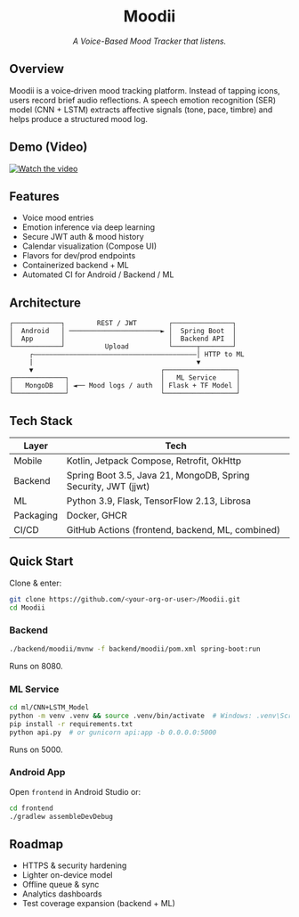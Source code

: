 <div align="center">

# Moodii
<em>A Voice-Based Mood Tracker that listens.</em>

</div>

## Overview
Moodii is a voice‑driven mood tracking platform. Instead of tapping icons, users record brief audio reflections. A speech emotion recognition (SER) model (CNN + LSTM) extracts affective signals (tone, pace, timbre) and helps produce a structured mood log.

## Demo (Video)
[![Watch the video](https://img.youtube.com/vi/ERzkv3qhfCc/maxresdefault.jpg)](https://www.youtube.com/watch?v=ERzkv3qhfCc)

## Features
- Voice mood entries
- Emotion inference via deep learning
- Secure JWT auth & mood history
- Calendar visualization (Compose UI)
- Flavors for dev/prod endpoints
- Containerized backend + ML
- Automated CI for Android / Backend / ML

## Architecture
```
┌────────────┐        REST / JWT        ┌───────────────┐
│  Android   │ ───────────────────────► │  Spring Boot  │
│  App       │                          │  Backend API  │
└────────────┘          Upload          └──────┬────────┘
     ┌—————————————————————————————————————————│ HTTP to ML
	 |                                         ▼
	 ▼                                ┌──────────────────┐
┌─────────────┐                       │   ML Service     │
│   MongoDB   │ ◄── Mood logs / auth  │ Flask + TF Model │
└─────────────┘                       └──────────────────┘
```

## Tech Stack
| Layer | Tech |
|-------|------|
| Mobile | Kotlin, Jetpack Compose, Retrofit, OkHttp |
| Backend | Spring Boot 3.5, Java 21, MongoDB, Spring Security, JWT (jjwt) |
| ML | Python 3.9, Flask, TensorFlow 2.13, Librosa |
| Packaging | Docker, GHCR |
| CI/CD | GitHub Actions (frontend, backend, ML, combined) |

## Quick Start
Clone & enter:
```bash
git clone https://github.com/<your-org-or-user>/Moodii.git
cd Moodii
```

### Backend
```bash
./backend/moodii/mvnw -f backend/moodii/pom.xml spring-boot:run
```
Runs on 8080.

### ML Service
```bash
cd ml/CNN+LSTM_Model
python -m venv .venv && source .venv/bin/activate  # Windows: .venv\Scripts\activate
pip install -r requirements.txt
python api.py  # or gunicorn api:app -b 0.0.0.0:5000
```
Runs on 5000.

### Android App
Open `frontend` in Android Studio or:
```bash
cd frontend
./gradlew assembleDevDebug
```

## Roadmap
- HTTPS & security hardening
- Lighter on-device model
- Offline queue & sync
- Analytics dashboards
- Test coverage expansion (backend + ML)
